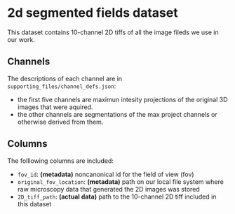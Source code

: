 # 2d segmented fields dataset

This dataset contains 10-channel 2D tiffs of all the image fileds we use in our work.

## Channels

The descriptions of each channel are in `supporting_files/channel_defs.json`:

 - the first five channels are maximun intesity projections of the original 3D images that were aquired.
 - the other channels are segmentations of the max project channels or otherwise derived from them.

## Columns

The folllowing columns are included:

 - `fov_id`: **(metadata)** noncanonical id for the field of view (fov)
 - `original_fov_location`: **(metadata)** path on our local file system where raw microscopy data that generated the 2D images was stored
 - `2D_tiff_path`: **(actual data)** path to the 10-channel 2D tiff included in this dataset
